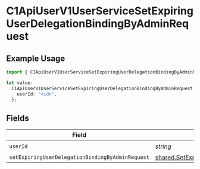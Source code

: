 # C1ApiUserV1UserServiceSetExpiringUserDelegationBindingByAdminRequest

## Example Usage

```typescript
import { C1ApiUserV1UserServiceSetExpiringUserDelegationBindingByAdminRequest } from "conductorone-sdk-typescript/sdk/models/operations";

let value:
  C1ApiUserV1UserServiceSetExpiringUserDelegationBindingByAdminRequest = {
    userId: "<id>",
  };
```

## Fields

| Field                                                                                                                                 | Type                                                                                                                                  | Required                                                                                                                              | Description                                                                                                                           |
| ------------------------------------------------------------------------------------------------------------------------------------- | ------------------------------------------------------------------------------------------------------------------------------------- | ------------------------------------------------------------------------------------------------------------------------------------- | ------------------------------------------------------------------------------------------------------------------------------------- |
| `userId`                                                                                                                              | *string*                                                                                                                              | :heavy_check_mark:                                                                                                                    | N/A                                                                                                                                   |
| `setExpiringUserDelegationBindingByAdminRequest`                                                                                      | [shared.SetExpiringUserDelegationBindingByAdminRequest](../../../sdk/models/shared/setexpiringuserdelegationbindingbyadminrequest.md) | :heavy_minus_sign:                                                                                                                    | N/A                                                                                                                                   |
